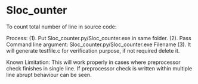 # Sloc_ounter
To count total number of line in source code:

Process:
(1). Put Sloc_counter.py/Sloc_counter.exe in same folder.
(2). Pass Command line argument: Sloc_counter.py/Sloc_counter.exe Filename
(3). It will generate testfile.c for verification purpose, if not required delete it.

Known Limitation:
This will work properly in cases where preprocessor check finishes in single line.
If preprocessor check is written within multiple line abrupt behaviour can be seen.
